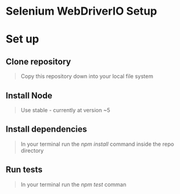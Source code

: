 # Selenium WebDriverIO Setup

# Set up 

## Clone repository
 > Copy this repository down into your local file system 

## Install Node 
 > Use stable - currently at version ~5

## Install dependencies
 > In your terminal run the *npm install* command inside the repo directory

## Run tests
 > In your terminal run the *npm test* comman

 
